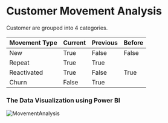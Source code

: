 # Customer Movement Analysis

Customer are grouped into 4 categories.

|Movement Type|Current|Previous|Before|
|:------------|:------|:-------|:-----|
|New|True|False|False|
|Repeat|True|True||
|Reactivated|True|False|True|
|Churn|False|True||

### The Data Visualization using Power BI

![MovementAnalysis](https://github.com/kiattikun-sen/BADS7105-CRM-Analytics/blob/main/Homework%2010%20%E2%80%93%20Customer%20Movement%20Analysis/Report_Customer_Movement.png)


```python

```
